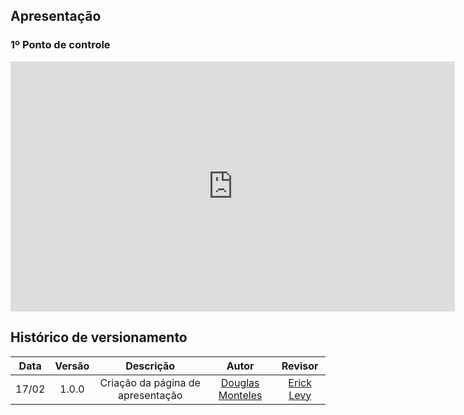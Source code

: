 ## Apresentação

### 1º Ponto de controle 

<iframe width="711" height="400" src="https://www.youtube.com/embed/Z_ocYKG1tZI" title="YouTube video player" frameborder="0" allow="accelerometer; autoplay; clipboard-write; encrypted-media; gyroscope; picture-in-picture" allowfullscreen></iframe>

## Histórico de versionamento

| Data  | Versão | Descrição | Autor | Revisor |
| :--:  | :----: | :-------: | :---: | :-----: |
| 17/02 | 1.0.0  | Criação da página de apresentação | [Douglas Monteles](https://github.com/DouglasMonteles) | [Erick Levy](https://github.com/ericklevy) |
